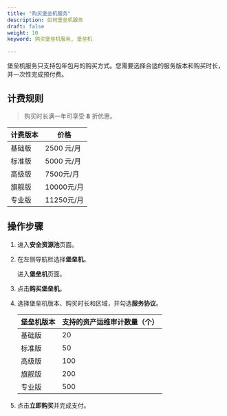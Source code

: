```yaml
---
title: "购买堡垒机服务"
description: 如何堡垒机服务
draft: false
weight: 10
keyword: 购买堡垒机服务, 堡垒机

---
```


堡垒机服务只支持包年包月的购买方式。您需要选择合适的服务版本和购买时长，并一次性完成预付费。

## 计费规则

> 购买时长满一年可享受 **8** 折优惠。

| **计费版本** | **价格**   |
| ------------ | ---------- |
| 基础版       | 2500 元/月 |
| 标准版       | 5000 元/月 |
| 高级版       | 7500元/月  |
| 旗舰版       | 10000元/月 |
| 专业版       | 11250元/月 |

## 操作步骤

1. 进入**安全资源池**页面。

2. 在左侧导航栏选择**堡垒机**。

   进入**堡垒机**页面。

3. 点击**购买堡垒机**。

4. 选择堡垒机版本、购买时长和区域，并勾选**服务协议**。

   | 堡垒机版本 | 支持的资产运维审计数量（个） |
   | ---------- | ---------------------------- |
   | 基础版     | 20                           |
   | 标准版     | 50                           |
   | 高级版     | 100                          |
   | 旗舰版     | 200                          |
   | 专业版     | 500                          |

5. 点击**立即购买**并完成支付。